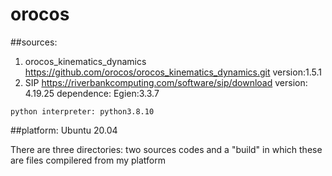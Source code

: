 # orocos
##sources: 
  1. orocos_kinematics_dynamics
    https://github.com/orocos/orocos_kinematics_dynamics.git version:1.5.1
  2. SIP
    https://riverbankcomputing.com/software/sip/download version: 4.19.25
    dependence:
    Egien:3.3.7
    
    python interpreter: python3.8.10
##platform:
  Ubuntu 20.04

There are three directories:
two sources codes and a "build" in which these are files compilered from my platform


